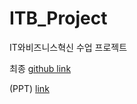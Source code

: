 # ITB_Project
IT와비즈니스혁신 수업 프로젝트

최종 [github link](https://github.com/ITB-Project/seoul-public-bike)

(PPT) [link](https://github.com/ITB-Project/seoul-public-bike/blob/main/presentation/ppt.md)
